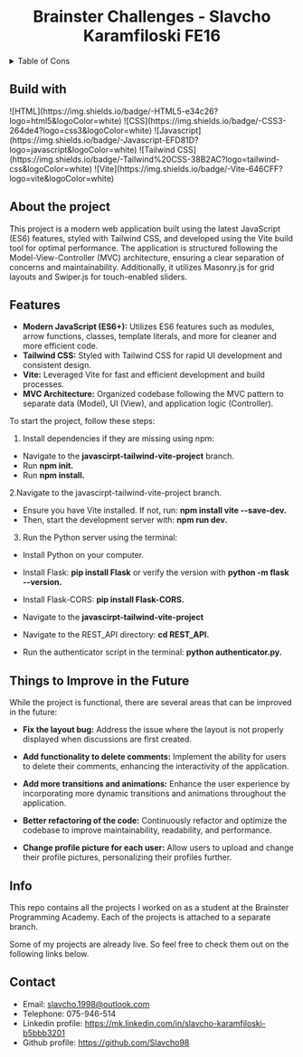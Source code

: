 <div align="center">
  <h1>Brainster Challenges - Slavcho Karamfiloski FE16</h1>
</div>

<!-- TABLE OF CONTENTS -->
<details>  
  <summary>Table of Cons</summary>
  <ol>
    <li><a href="#build-with">Build with</a></li>
    <li><a href="#about-the-project">About</a></li>
    <li><a href="#contact">Contact</a></li>
  </ol>
</details>

<h2 id="build-with">Build with</h2>

<badges>
    <badge>![HTML](https://img.shields.io/badge/-HTML5-e34c26?logo=html5&logoColor=white)</badge>
    <badge>![CSS](https://img.shields.io/badge/-CSS3-264de4?logo=css3&logoColor=white)</badge>
    <badge>![Javascript](https://img.shields.io/badge/-Javascript-EFD81D?logo=javascript&logoColor=white)</badge>
    <badge>![Tailwind CSS](https://img.shields.io/badge/-Tailwind%20CSS-38B2AC?logo=tailwind-css&logoColor=white)</badge>
    <badge>![Vite](https://img.shields.io/badge/-Vite-646CFF?logo=vite&logoColor=white)</badge>
</badges>

<h2 id="about-the-project">About the project</h2>

<description>
  This project is a modern web application built using the latest JavaScript (ES6) features, styled with Tailwind CSS, and developed using the Vite build tool for optimal performance. The application is structured following the Model-View-Controller (MVC) architecture, ensuring a clear separation of concerns and maintainability. Additionally, it utilizes Masonry.js for grid layouts and Swiper.js for touch-enabled sliders.
</description>

## Features

-   **Modern JavaScript (ES6+):** Utilizes ES6 features such as modules, arrow functions, classes, template literals, and more for cleaner and more efficient code.
-   **Tailwind CSS:** Styled with Tailwind CSS for rapid UI development and consistent design.
-   **Vite:** Leveraged Vite for fast and efficient development and build processes.
-   **MVC Architecture:** Organized codebase following the MVC pattern to separate data (Model), UI (View), and application logic (Controller).

To start the project, follow these steps:

1. Install dependencies if they are missing using npm:

-   Navigate to the **javascirpt-tailwind-vite-project** branch.
-   Run **npm init.**
-   Run **npm install.**

2.Navigate to the javascirpt-tailwind-vite-project branch.

-   Ensure you have Vite installed. If not, run: **npm install vite --save-dev.**
-   Then, start the development server with: **npm run dev.**


3. Run the Python server using the terminal:

-    Install Python on your computer.

-    Install Flask: **pip install Flask** or verify the version with **python -m flask --version.**

-    Install Flask-CORS: **pip install Flask-CORS.**

-    Navigate to the **javascirpt-tailwind-vite-project**

-    Navigate to the REST_API directory: **cd REST_API.**

-    Run the authenticator script in the terminal: **python authenticator.py.**

## Things to Improve in the Future

While the project is functional, there are several areas that can be improved in the future:

-   **Fix the layout bug:** Address the issue where the layout is not properly displayed when discussions are first created.
-   **Add functionality to delete comments:** Implement the ability for users to delete their comments, enhancing the interactivity of the application.

-   **Add more transitions and animations:** Enhance the user experience by incorporating more dynamic transitions and animations throughout the application.

-   **Better refactoring of the code:** Continuously refactor and optimize the codebase to improve maintainability, readability, and performance.

-   **Change profile picture for each user:** Allow users to upload and change their profile pictures, personalizing their profiles further.

## Info

This repo contains all the projects I worked on as a student at the Brainster Programming Academy. Each of the projects is attached to a separate branch.

Some of my projects are already live. So feel free to check them out on the following links below.

<h2 id="contact">Contact</h2>

-   Email: slavcho.1998@outlook.com
-   Telephone: 075-946-514
-   Linkedin profile: <a href="https://linkedin.com/">https://mk.linkedin.com/in/slavcho-karamfiloski-b5bbb3201</a>
-   Github profile: <a href="https://github.com/Slavcho98">https://github.com/Slavcho98</a>
